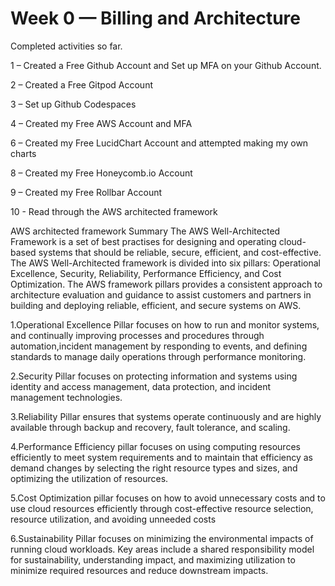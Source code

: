 # Week 0 — Billing and Architecture


Completed activities so far.

1 – Created a Free Github Account and Set up MFA on your Github Account.

2 – Created a Free Gitpod Account

3 – Set up Github Codespaces

4 – Created my Free AWS Account and MFA

6 – Created my Free LucidChart Account and attempted making my own charts

8 – Created my Free Honeycomb.io Account

9 – Created my Free Rollbar Account

10 - Read through the AWS architected framework 

AWS architected framework Summary
The AWS Well-Architected Framework is a set of best practises for designing and operating cloud-based systems that  should be reliable, secure, efficient, and cost-effective.
The  AWS Well-Architected framework is divided into six pillars: Operational Excellence, Security, Reliability, Performance Efficiency, and Cost Optimization. The AWS framework  pillars provides a consistent approach to architecture evaluation and guidance to assist customers and partners in building and deploying reliable, efficient, and secure systems on AWS.

1.Operational Excellence Pillar focuses on how to run and monitor systems, and continually improving processes and procedures through automation,incident management by responding to events, and defining standards to manage daily operations through performance monitoring.

2.Security Pillar focuses on protecting information and systems using identity and access management, data protection, and incident management technologies.

3.Reliability Pillar ensures that systems operate continuously and are highly available through backup and recovery, fault tolerance, and scaling.

4.Performance Efficiency pillar focuses on using computing resources efficiently to meet system requirements and to maintain that efficiency as demand changes by selecting the right resource types and sizes, and optimizing the utilization of resources.

5.Cost Optimization pillar focuses on how to avoid unnecessary costs and to use cloud resources efficiently through cost-effective resource selection, resource utilization, and avoiding unneeded costs

6.Sustainability Pillar focuses on minimizing the environmental impacts of running cloud workloads. Key areas include a shared responsibility model for sustainability, understanding impact, and maximizing utilization to minimize required resources and reduce downstream impacts. 


